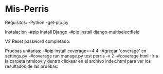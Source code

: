 # Mis-Perris
Requisitos:
-Python 
-get-pip.py

Instalación
-#pip Install Django
-#pip install django-multiselectfield

V2
Reset password completado.

Pruebas unitarias:
-#pip install coverage==4.4 
-Agregar 'coverage' en settings.py
-#coverage run manage.py test perris -v 2
-#coverage html
-Ir a la carpeta htmlcov y dentro clickear en el archivo index.html para ver los resultados de las pruebas.